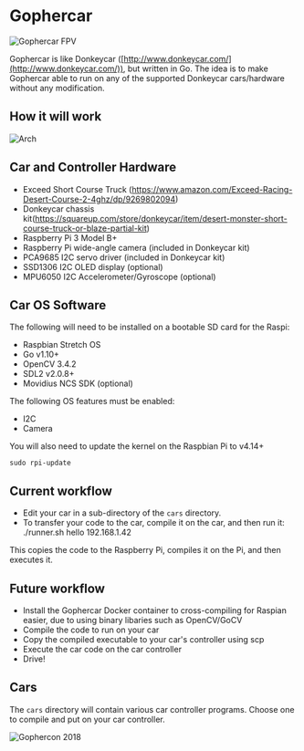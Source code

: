# Gophercar

![Gophercar FPV](https://github.com/hybridgroup/gophercar/blob/master/images/gophercar-fpv.gif?raw=true)

Gophercar is like Donkeycar ([http://www.donkeycar.com/](http://www.donkeycar.com/)), but written in Go. The idea is to make Gophercar able to run on any of the supported Donkeycar cars/hardware without any modification.

## How it will work

![Arch](https://github.com/hybridgroup/gophercar/blob/master/images/arch.png?raw=true)

## Car and Controller Hardware

- Exceed Short Course Truck (https://www.amazon.com/Exceed-Racing-Desert-Course-2-4ghz/dp/9269802094)
- Donkeycar chassis kit(https://squareup.com/store/donkeycar/item/desert-monster-short-course-truck-or-blaze-partial-kit)
- Raspberry Pi 3 Model B+
- Raspberry Pi wide-angle camera (included in Donkeycar kit)
- PCA9685 I2C servo driver (included in Donkeycar kit)
- SSD1306 I2C OLED display (optional)
- MPU6050 I2C Accelerometer/Gyroscope (optional)

## Car OS Software

The following will need to be installed on a bootable SD card for the Raspi:

- Raspbian Stretch OS
- Go v1.10+
- OpenCV 3.4.2
- SDL2 v2.0.8+
- Movidius NCS SDK (optional)

The following OS features must be enabled:

- I2C
- Camera

You will also need to update the kernel on the Raspbian Pi to v4.14+

    sudo rpi-update

## Current workflow

- Edit your car in a sub-directory of the `cars` directory.
- To transfer your code to the car, compile it on the car, and then run it:
    ./runner.sh hello 192.168.1.42

This copies the code to the Raspberry Pi, compiles it on the Pi, and then executes it.

## Future workflow

- Install the Gophercar Docker container to cross-compiling for Raspian easier, due to using binary libaries such as OpenCV/GoCV
- Compile the code to run on your car
- Copy the compiled executable to your car's controller using scp
- Execute the car code on the car controller
- Drive!

## Cars

The `cars` directory will contain various car controller programs. Choose one to compile and put on your car controller.

![Gophercon 2018](https://github.com/hybridgroup/gophercar/blob/master/images/gophercon2018.gif?raw=true)